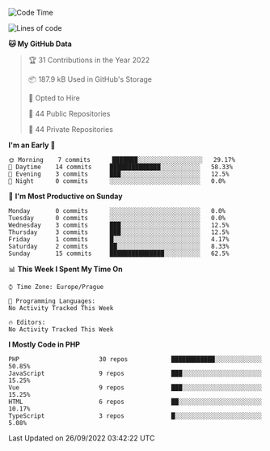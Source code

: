 <!--START_SECTION:waka-->
![Code Time](http://img.shields.io/badge/Code%20Time-1%2C583%20hrs%2058%20mins-blue)

![Lines of code](https://img.shields.io/badge/From%20Hello%20World%20I%27ve%20Written-175%20Thousand%20lines%20of%20code-blue)

**🐱 My GitHub Data** 

> 🏆 31 Contributions in the Year 2022
 > 
> 📦 187.9 kB Used in GitHub's Storage 
 > 
> 💼 Opted to Hire
 > 
> 📜 44 Public Repositories 
 > 
> 🔑 44 Private Repositories  
 > 
**I'm an Early 🐤** 

```text
🌞 Morning    7 commits      ███████░░░░░░░░░░░░░░░░░░   29.17% 
🌆 Daytime    14 commits     ██████████████░░░░░░░░░░░   58.33% 
🌃 Evening    3 commits      ███░░░░░░░░░░░░░░░░░░░░░░   12.5% 
🌙 Night      0 commits      ░░░░░░░░░░░░░░░░░░░░░░░░░   0.0%

```
📅 **I'm Most Productive on Sunday** 

```text
Monday       0 commits      ░░░░░░░░░░░░░░░░░░░░░░░░░   0.0% 
Tuesday      0 commits      ░░░░░░░░░░░░░░░░░░░░░░░░░   0.0% 
Wednesday    3 commits      ███░░░░░░░░░░░░░░░░░░░░░░   12.5% 
Thursday     3 commits      ███░░░░░░░░░░░░░░░░░░░░░░   12.5% 
Friday       1 commits      █░░░░░░░░░░░░░░░░░░░░░░░░   4.17% 
Saturday     2 commits      ██░░░░░░░░░░░░░░░░░░░░░░░   8.33% 
Sunday       15 commits     ███████████████░░░░░░░░░░   62.5%

```


📊 **This Week I Spent My Time On** 

```text
⌚︎ Time Zone: Europe/Prague

💬 Programming Languages: 
No Activity Tracked This Week

🔥 Editors: 
No Activity Tracked This Week

```

**I Mostly Code in PHP** 

```text
PHP                      30 repos            ████████████░░░░░░░░░░░░░   50.85% 
JavaScript               9 repos             ███░░░░░░░░░░░░░░░░░░░░░░   15.25% 
Vue                      9 repos             ███░░░░░░░░░░░░░░░░░░░░░░   15.25% 
HTML                     6 repos             ██░░░░░░░░░░░░░░░░░░░░░░░   10.17% 
TypeScript               3 repos             █░░░░░░░░░░░░░░░░░░░░░░░░   5.08%

```



 Last Updated on 26/09/2022 03:42:22 UTC
<!--END_SECTION:waka-->
<!--
**AlexKratky/AlexKratky** is a ✨ _special_ ✨ repository because its `README.md` (this file) appears on your GitHub profile.

Here are some ideas to get you started:

- 🔭 I’m currently working on ...
- 🌱 I’m currently learning ...
- 👯 I’m looking to collaborate on ...
- 🤔 I’m looking for help with ...
- 💬 Ask me about ...
- 📫 How to reach me: ...
- 😄 Pronouns: ...
- ⚡ Fun fact: ...
-->
